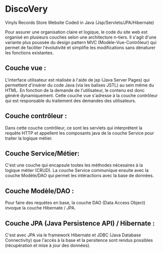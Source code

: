 # DiscoVery
Vinyls Records Store Website Coded in Java (Jsp/Servlets/JPA/Hibernate)

Pour assurer une organisation claire et logique, le code du site web est organisé en plusieurs couches selon une architecture n-tiers. Il s'agit d'une variante plus poussée du design pattern MVC (Modèle-Vue-Contrôleur) qui permet de faciliter l'évolutivité et simplifie les modifications sans dénaturer les fonctions existantes.

Couche vue :
-----------
L'interface utilisateur est réalisée à l'aide de jsp (Java Server Pages) qui permettent d'insérer du code Java (via les balises JSTL) au sein même du HTML.
En fonction de la demande de l'utilisateur, le contenu est donc généré dynamiquement.
Cette couche vue s'adresse à la couche contrôleur qui est responsable du traitement des demandes des utilisateurs.

Couche contrôleur :
----------------
Dans cette couche contrôleur, ce sont les servlets qui interprétent la requête HTTP et appellent les composants java de la couche Service pour traiter la logique métier.

Couche Service/Métier:
---------------------
C'est une couche qui encapsule toutes les méthodes nécesaires à la logique métier (CRUD).
La couche Service communique ensuite avec la couche Modèle/DAO qui permet les intéractions avec la base de données.

Couche Modèle/DAO :
------------------
Pour faire des requètes en base, la couche DAO (Data Access Object) invoque la couche Hibernate / JPA.


Couche JPA (Java Persistence API) / Hibernate :
----------------------------------------------
C'est avec JPA via le framework Hibernate et JDBC (Java Database Connectivity) que l'accés à la base et la persitence sont rendus possibles (récupération et mise à jour des données).




